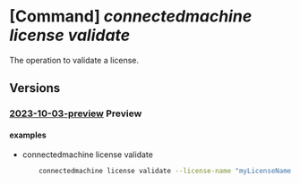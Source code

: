 # [Command] _connectedmachine license validate_

The operation to validate a license.

## Versions

### [2023-10-03-preview](/Resources/mgmt-plane/L3N1YnNjcmlwdGlvbnMve30vcHJvdmlkZXJzL21pY3Jvc29mdC5oeWJyaWRjb21wdXRlL3ZhbGlkYXRlbGljZW5zZQ==/2023-10-03-preview.xml) **Preview**

<!-- mgmt-plane /subscriptions/{}/providers/microsoft.hybridcompute/validatelicense 2023-10-03-preview -->

#### examples

- connectedmachine license validate
    ```bash
        connectedmachine license validate --license-name "myLicenseName" --subscription "mySubscription" --location "eastus2euap" --license-type "ESU" --license-details "{{"state":"Activated", "target":"Windows Server 2012", "edition":"Datacenter", "type":"pCore", "processors":"6"}}"
    ```
